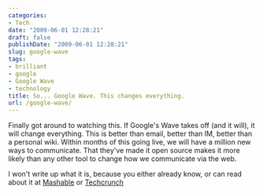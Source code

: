 ```yaml
---
categories:
- Tech
date: "2009-06-01 12:28:21"
draft: false
publishDate: "2009-06-01 12:28:21"
slug: google-wave
tags:
- brilliant
- google
- Google Wave
- technology
title: So... Google Wave. This changes everything.
url: /google-wave/
---
```

Finally got around to watching this. If Google's Wave takes off (and it
will), it will change everything. This is better than email, better than
IM, better than a personal wiki. Within months of this going live, we
will have a million new ways to communicate. That they've made it open
source makes it more likely than any other tool to change how we
communicate via the web.

I won't write up what it is, because you either already know, or can
read about it at [Mashable](http://mashable.com/2009/05/28/google-wave/)
or
[Techcrunch](http://www.techcrunch.com/2009/05/28/google-wave-drips-with-ambition-can-it-fulfill-googles-grand-web-vision/)
